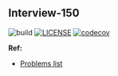 ## Interview-150

![build](https://github.com/lushenle/interview-150/actions/workflows/test.yml/badge.svg)
[![LICENSE](https://img.shields.io/github/license/lushenle/interview-150.svg)](/LICENSE)
[![codecov](https://codecov.io/gh/lushenle/interview-150/branch/main/graph/badge.svg?token=EARZ9T7T49)](https://codecov.io/gh/lushenle/interview-150)

**Ref:**

- [Problems list](https://leetcode.cn/studyplan/top-interview-150/)

